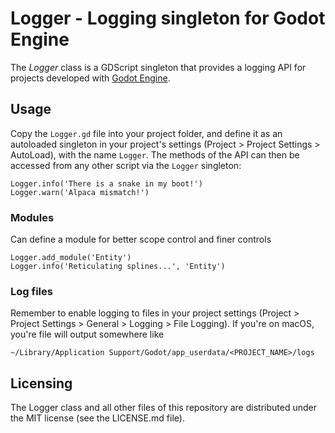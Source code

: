 # Logger - Logging singleton for Godot Engine

The _Logger_ class is a GDScript singleton that provides a logging API for projects developed with [Godot Engine](https://godotengine.org).

## Usage

Copy the `Logger.gd` file into your project folder, and define it as an autoloaded singleton in your project's settings (Project > Project Settings > AutoLoad), with the name `Logger`. The methods of the API can then be accessed from any other script via the `Logger` singleton:

```
Logger.info('There is a snake in my boot!')
Logger.warn('Alpaca mismatch!')
```

### Modules

Can define a module for better scope control and finer controls

```
Logger.add_module('Entity')
Logger.info('Reticulating splines...', 'Entity')
```

### Log files

Remember to enable logging to files in your project settings (Project > Project Settings > General > Logging > File Logging). If you're on macOS, you're file will output somewhere like

```
~/Library/Application Support/Godot/app_userdata/<PROJECT_NAME>/logs
```

## Licensing

The Logger class and all other files of this repository are distributed under the
MIT license (see the LICENSE.md file).
